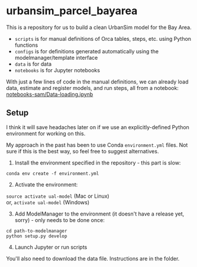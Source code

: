 # urbansim_parcel_bayarea

This is a repository for us to build a clean UrbanSim model for the Bay Area.

- `scripts` is for manual definitions of Orca tables, steps, etc. using Python functions
- `configs` is for definitions generated automatically using the modelmanager/template interface
- `data` is for data
- `notebooks` is for Jupyter notebooks

With just a few lines of code in the manual definitions, we can already load data, estimate and register models, and run steps, all from a notebook: [notebooks-sam/Data-loading.ipynb](https://github.com/ual/urbansim_parcel_bayarea/blob/master/Data-loading.ipynb)


## Setup

I think it will save headaches later on if we use an explicitly-defined Python environment for working on this.

My approach in the past has been to use Conda `environment.yml` files. Not sure if this is the best way, so feel free to suggest alternatives.

1. Install the environment specified in the repository - this part is slow:

`conda env create -f environment.yml`

2. Activate the environment:

`source activate ual-model` (Mac or Linux)  
or, `activate ual-model` (Windows)

3. Add ModelManager to the environment (it doesn't have a release yet, sorry) - only needs to be done once:

`cd path-to-modelmanager`  
`python setup.py develop`

4. Launch Jupyter or run scripts

You'll also need to download the data file. Instructions are in the folder.
